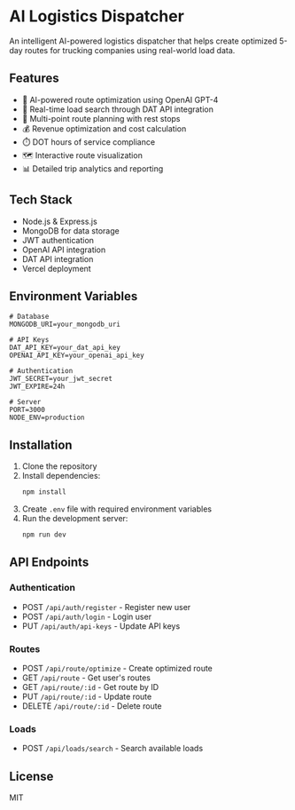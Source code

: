 # AI Logistics Dispatcher

An intelligent AI-powered logistics dispatcher that helps create optimized 5-day routes for trucking companies using real-world load data.

## Features

- 🤖 AI-powered route optimization using OpenAI GPT-4
- 🚛 Real-time load search through DAT API integration
- 📍 Multi-point route planning with rest stops
- 💰 Revenue optimization and cost calculation
- ⏱️ DOT hours of service compliance
- 🗺️ Interactive route visualization
- 📊 Detailed trip analytics and reporting

## Tech Stack

- Node.js & Express.js
- MongoDB for data storage
- JWT authentication
- OpenAI API integration
- DAT API integration
- Vercel deployment

## Environment Variables

```env
# Database
MONGODB_URI=your_mongodb_uri

# API Keys
DAT_API_KEY=your_dat_api_key
OPENAI_API_KEY=your_openai_api_key

# Authentication
JWT_SECRET=your_jwt_secret
JWT_EXPIRE=24h

# Server
PORT=3000
NODE_ENV=production
```

## Installation

1. Clone the repository
2. Install dependencies:
   ```bash
   npm install
   ```
3. Create `.env` file with required environment variables
4. Run the development server:
   ```bash
   npm run dev
   ```

## API Endpoints

### Authentication
- POST `/api/auth/register` - Register new user
- POST `/api/auth/login` - Login user
- PUT `/api/auth/api-keys` - Update API keys

### Routes
- POST `/api/route/optimize` - Create optimized route
- GET `/api/route` - Get user's routes
- GET `/api/route/:id` - Get route by ID
- PUT `/api/route/:id` - Update route
- DELETE `/api/route/:id` - Delete route

### Loads
- POST `/api/loads/search` - Search available loads

## License

MIT
